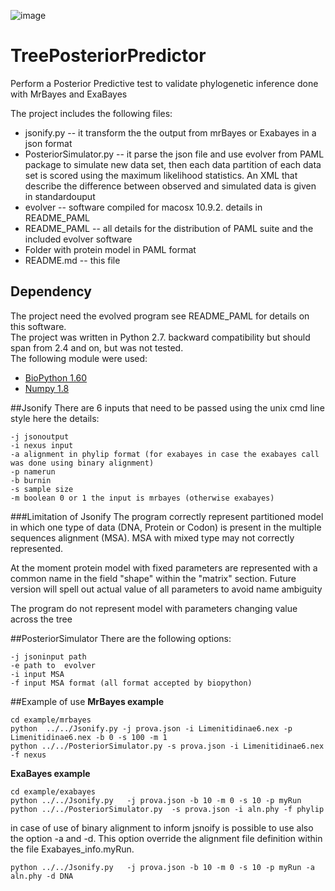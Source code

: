 ![image](http://testjst.ba.infn.it/openacces/InputExamples/TPP2.png)

TreePosteriorPredictor
=============

Perform a Posterior Predictive test to validate phylogenetic inference done with MrBayes and ExaBayes

The project includes the following files:

* jsonify.py -- it transform the the output from mrBayes or Exabayes in a json format
* PosteriorSimulator.py -- it parse the json file and use evolver from PAML package to simulate new data set, then each data partition of each data set is scored using the maximum likelihood statistics. An XML that describe the difference between observed and simulated data is given in standardouput
* evolver -- software compiled for macosx 10.9.2. details in README_PAML
* README_PAML -- all details for the distribution of PAML suite and the included evolver software
* Folder with protein model in PAML format
* README.md -- this file

## Dependency
The project need the evolved program see README_PAML for details on this software.    
The project was written in Python 2.7. backward compatibility but should span from 2.4 and on, but was not tested.    
The following module were used:

* [BioPython 1.60](http://biopython.org/)
* [Numpy 1.8](http://www.numpy.org/)

##Jsonify
There are 6 inputs that need to be passed using the unix cmd line style
here the details:

    -j jsonoutput
    -i nexus input
    -a alignment in phylip format (for exabayes in case the exabayes call was done using binary alignment)
    -p namerun
    -b burnin
    -s sample size 
    -m boolean 0 or 1 the input is mrbayes (otherwise exabayes)

###Limitation of Jsonify
The program correctly represent partitioned model in which one type of data (DNA, Protein or Codon) is present in the multiple sequences alignment (MSA). MSA with mixed type may not correctly represented.

At the moment protein model with fixed parameters are represented with a common name in the field "shape" within the "matrix" section. Future version will spell out actual value of all parameters to avoid name ambiguity

The program do not represent model with parameters changing value across the tree

##PosteriorSimulator
There are the following options:

    -j jsoninput path
    -e path to  evolver
    -i input MSA
    -f input MSA format (all format accepted by biopython)

##Example of use 
__MrBayes example__

    cd example/mrbayes
    python  ../../Jsonify.py -j prova.json -i Limenitidinae6.nex -p Limenitidinae6.nex -b 0 -s 100 -m 1
    python ../../PosteriorSimulator.py -s prova.json -i Limenitidinae6.nex -f nexus

__ExaBayes example__

    cd example/exabayes
    python ../../Jsonify.py   -j prova.json -b 10 -m 0 -s 10 -p myRun
    python ../../PosteriorSimulator.py  -s prova.json -i aln.phy -f phylip

in case of use of binary alignment to inform jsnoify is possible to use also the option -a and -d. This option override the alignment file definition  within the file Exabayes_info.myRun.

    python ../../Jsonify.py   -j prova.json -b 10 -m 0 -s 10 -p myRun -a aln.phy -d DNA


  
